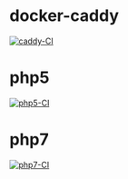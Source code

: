 # docker-caddy
[![caddy-CI](https://github.com/xh116/Caddy-Docker/actions/workflows/caddy-publish.yml/badge.svg)](https://github.com/xh116/Caddy-Docker/actions/workflows/caddy-publish.yml)

# php5 
[![php5-CI](https://github.com/xh116/Caddy-Docker/actions/workflows/php5-publish.yml/badge.svg)](https://github.com/xh116/Caddy-Docker/actions/workflows/php5-publish.yml)

# php7
[![php7-CI](https://github.com/xh116/Caddy-Docker/actions/workflows/php7-publish.yml/badge.svg)](https://github.com/xh116/Caddy-Docker/actions/workflows/php7-publish.yml)

 
